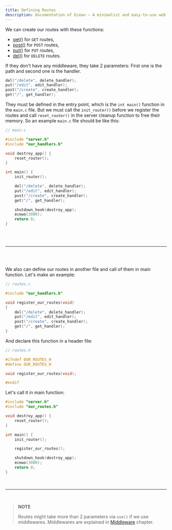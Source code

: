 ```yaml
---
title: Defining Routes
description: Documentation of Ecewo — A minimalist and easy-to-use web framework for C
---
```


We can create our routes with these functions:

- [get()](/api/get/) for `GET` routes,
- [post()](/api/post/) for `POST` routes,
- [put()](/api/put/) for `PUT` routes,
- [del()](/api/del/) for `DELETE` routes.

If they don't have any middleware, they take 2 parameters: First one is the path and second one is the handler.

```c
del("/delete", delete_handler);
put("/edit", edit_handler);
post("/create", create_handler);
get("/", get_handler);
```

They must be defined in the entry point, which is the `int main()` function in the `main.c` file. But we must call the `init_router()` before we register the routes and call `reset_router()` in the server cleanup function to free their memory. So an example `main.c` file should be like this:

```c
// main.c

#include "server.h"
#include "our_handlers.h"

void destroy_app() {
    reset_router();
}

int main() {
    init_router();

    del("/delete", delete_handler);
    put("/edit", edit_handler);
    post("/create", create_handler);
    get("/", get_handler);

    shutdown_hook(destroy_app);
    ecewo(3000);
    return 0;
}
```

<br />
<br />
<hr />
<br />
<br />

We also can define our routes in another file and call of them in main function. Let's make an example:

```c
// routes.c

#include "our_handlers.h"

void register_our_routes(void)
{
    del("/delete", delete_handler);
    put("/edit", edit_handler);
    post("/create", create_handler);
    get("/", get_handler);
}
```

And declare this function in a header file:

```c
// routes.h

#ifndef OUR_ROUTES_H
#define OUR_ROUTES_H

void register_our_routes(void);

#endif
```

Let's call it in main function:

```c
#include "server.h"
#include "our_routes.h"

void destroy_app() {
    reset_router();
}

int main() {
    init_router();

    register_our_routes();

    shutdown_hook(destroy_app);
    ecewo(3000);
    return 0;
}
```

<br />
<hr />
<br />

> **NOTE**
> 
> Routes might take more than 2 parameters via `use()` if we use middlewares. Middlewares are explained in [Middleware](/docs/middleware) chapter.
